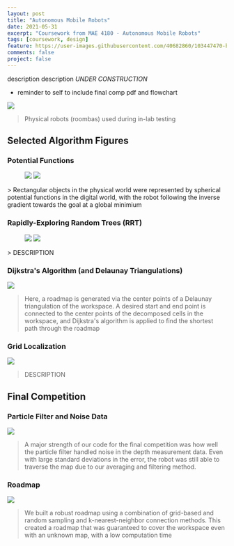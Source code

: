 ```yaml
---
layout: post
title: "Autonomous Mobile Robots"
date: 2021-05-31
excerpt: "Coursework from MAE 4180 - Autonomous Mobile Robots"
tags: [coursework, design]
feature: https://user-images.githubusercontent.com/40682860/103447470-b658b800-4c59-11eb-89d8-ac01760d7504.png
comments: false
project: false
---
```


description description *UNDER CONSTRUCTION*
* reminder to self to include final comp pdf and flowchart

<a href="/assets/img/amr/roombas.jpg"><img src="/assets/img/amr/roombas.jpg"></a>
> Physical robots (roombas) used during in-lab testing

## Selected Algorithm Figures

### Potential Functions

<figure class="half">
    <a href="/assets/img/amr/potfun1.png"><img src="/assets/img/amr/potfun1.png"></a>
    <a href="/assets/img/amr/potfun2.png"><img src="/assets/img/amr/potfun2.png"></a>
</figure>
> Rectangular objects in the physical world were represented by spherical potential functions in the digital world, with the robot following the inverse gradient towards the goal at a global minimium

### Rapidly-Exploring Random Trees (RRT)

<figure class="half">
    <a href="/assets/img/amr/rrt1.png"><img src="/assets/img/amr/rrt1.png"></a>
    <a href="/assets/img/amr/rrt2.png"><img src="/assets/img/amr/rrt2.png"></a>
</figure>
> DESCRIPTION

### Dijkstra's Algorithm (and Delaunay Triangulations)

<a href="/assets/img/amr/dijkstra.png"><img src="/assets/img/amr/dijkstra.png"></a>
> Here, a roadmap is generated via the center points of a Delaunay triangulation of the workspace. A desired start and end point is connected to the center points of the decomposed cells in the workspace, and Dijkstra's algorithm is applied to find the shortest path through the roadmap

### Grid Localization

<a href="/assets/img/amr/occgrid2.png"><img src="/assets/img/amr/occgrid2.png"></a>
> DESCRIPTION

## Final Competition

### Particle Filter and Noise Data

<a href="/assets/img/amr/comp_noise.png"><img src="/assets/img/amr/comp_noise.png"></a>
> A major strength of our code for the final competition was how well the particle filter handled noise in the depth measurement data. Even with large standard deviations in the error, the robot was still able to traverse the map due to our averaging and filtering method. 

### Roadmap

<a href="/assets/img/amr/comp_roadmap.png"><img src="/assets/img/amr/comp_roadmap.png"></a>
> We built a robust roadmap using a combination of grid-based and random sampling and k-nearest-neighbor connection methods. This created a roadmap that was guaranteed to cover the workspace even with an unknown map, with a low computation time



